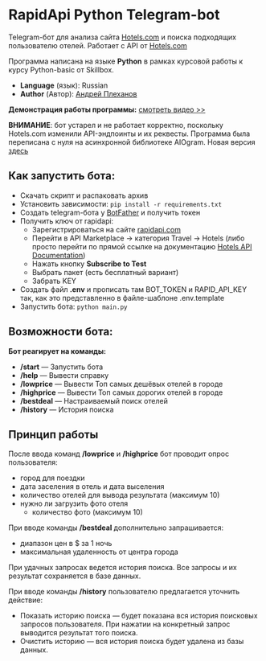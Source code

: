 # RapidApi Python Telegram-bot 

Telegram-бот для анализа сайта [Hotels.com](https://www.hotels.com/) и поиска подходящих пользователю отелей. Работает с API от [Hotels.com](https://www.hotels.com/)

Программа написана на языке **Python** в рамках курсовой работы к курсу Python-basic от Skillbox.

- **Language** (язык): Russian
- **Author** (Автор): [Андрей Плеханов](https://t.me/andryplekhanov)

**Демонстрация работы программы:** [смотреть видео >>](https://youtu.be/krUpxz1SmEY)

**ВНИМАНИЕ**: бот устарел и не работает корректно, поскольку Hotels.com изменили API-эндпоинты и их реквесты.
Программа была переписана с нуля на асинхронной библиотеке AIOgram.
Новая версия [здесь]([https://t.me/andryplekhanov](https://github.com/andryplekhanov/hotels-aiogram-bot))


## Как запустить бота:
- Скачать скрипт и распаковать архив
- Установить зависимости: `pip install -r requirements.txt`
- Создать telegram-бота у [BotFather](https://t.me/BotFather) и получить токен
- Получить ключ от rapidapi:
    - Зарегистрироваться на сайте [rapidapi.com](https://rapidapi.com/apidojo/api/hotels4/)
    - Перейти в API Marketplace → категория Travel → Hotels (либо просто перейти по прямой ссылке на документацию [Hotels API Documentation](https://rapidapi.com/apidojo/api/hotels4/))
    - Нажать кнопку **Subscribe to Test**
    - Выбрать пакет (есть бесплатный вариант)
    - Забрать KEY
- Создать файл **.env** и прописать там BOT_TOKEN и RAPID_API_KEY так, как это представленно в файле-шаблоне .env.template
- Запустить бота: `python main.py`



## Возможности бота:

**Бот реагирует на команды:**

- **/start** — Запустить бота
- **/help** — Вывести справку
- **/lowprice** — Вывести Топ самых дешёвых отелей в городе
- **/highprice** — Вывести Топ самых дорогих отелей в городе
- **/bestdeal** — Настраиваемый поиск отелей
- **/history** — История поиска

## Принцип работы

После ввода команд **/lowprice** и **/highprice** бот проводит опрос пользователя:
- город для поездки
- дата заселения в отель и дата выселения
- количество отелей для вывода результата (максимум 10)
- нужно ли загрузить фото отеля
    - количество фото (максимум 10)


При вводе команды **/bestdeal** дополнительно запрашивается:
- диапазон цен в $ за 1 ночь
- максимальная удаленность от центра города


При удачных запросах ведется история поиска. Все запросы и их результат сохраняется в базе данных.

При вводе команды **/history** пользователю предлагается уточнить действие:
- Показать историю поиска — будет показана вся история поисковых запросов пользователя. При нажатии на конкретный запрос выводится результат того поиска.
- Очистить историю — вся история поиска будет удалена из базы данных.
